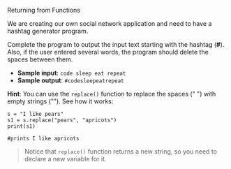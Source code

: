 Returning from Functions

We are creating our own social network application and need to have a hashtag generator program.

Complete the program to output the input text starting with the hashtag (**#**). Also, if the user entered several words, the program should delete the spaces between them.

- **Sample input**: `code sleep eat repeat`
- **Sample output**: `#codesleepeatrepeat`

**Hint**: You can use the `replace()` function to replace the spaces (" ") with empty strings (""). See how it works:
```
s = "I like pears"
s1 = s.replace("pears", "apricots")
print(s1)

#prints I like apricots
```

>Notice that `replace()` function returns a new string, so you need to declare a new variable for it.